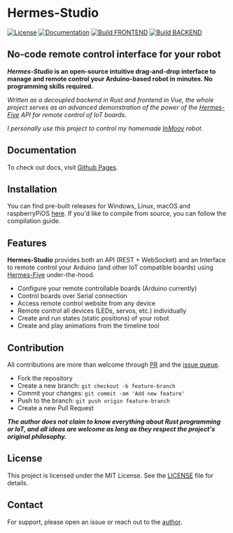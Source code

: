 # Hermes-Studio

[![License](https://img.shields.io/github/license/dclause/hermes-studio?color=success)](https://github.com/dclause/hermes-studio/blob/develop/LICENSE)
[![Documentation](https://img.shields.io/badge/documentation-_online-success)](https://dclause.github.io/hermes-studio/)
[![Build FRONTEND](https://github.com/dclause/hermes-studio/actions/workflows/build_frontend.yml/badge.svg)](https://github.com/dclause/hermes-studio/actions/workflows/build_frontend.yml)
[![Build BACKEND](https://github.com/dclause/hermes-studio/actions/workflows/build_backend.yml/badge.svg)](https://github.com/dclause/hermes-studio/actions/workflows/build_backend.yml)

## No-code remote control interface for your robot

**_Hermes-Studio_ is an open-source intuitive drag-and-drop interface to manage and remote control your Arduino-based
robot in minutes. No programming skills required.**

_Written as a decoupled backend in Rust and frontend in Vue, the whole project serves as an advanced demonstration of
the power of the [Hermes-Five](https://github.com/dclause/hermes-five) API for remote control of IoT boards._

_I personally use this project to control my homemade [InMoov](http://inmoov.fr/) robot._

## Documentation

To check out docs, visit [Github Pages](https://dclause.github.io/hermes-studio/).

## Installation

You can find pre-built releases for Windows, Linux, macOS and
raspberryPiOS [here](https://github.com/dclause/hermes-studio/releases). If you'd like to compile from source,
you can follow the compilation guide.

## Features

**Hermes-Studio** provides both an API (REST + WebSocket) and an Interface to remote control your Arduino (and
other IoT compatible boards) using [Hermes-Five](https://github.com/dclause/hermes-five) under-the-hood.

- Configure your remote controllable boards (Arduino currently)
- Control boards over Serial connection
- Access remote control website from any device
- Remote control all devices (LEDs, servos, etc.) individually
- Create and run states (static positions) of your robot
- Create and play animations from the timeline tool

## Contribution

All contributions are more than welcome through [PR](https://github.com/dclause/hermes-studio/pulls) and
the [issue queue](https://github.com/dclause/hermes-studio/issues).

- Fork the repository
- Create a new branch: `git checkout -b feature-branch`
- Commit your changes: `git commit -am 'Add new feature'`
- Push to the branch: `git push origin feature-branch`
- Create a new Pull Request

**_The author does not claim to know everything about Rust programming or IoT, and all ideas are welcome as long as they
respect the project's original philosophy._**

## License

This project is licensed under the MIT License. See
the [LICENSE](https://github.com/dclause/hermes-studio/blob/develop/LICENSE) file for details.

## Contact

For support, please open an issue or reach out to the [author](https://github.com/dclause).